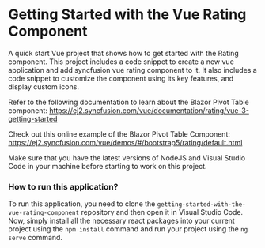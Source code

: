 # Getting Started with the Vue Rating Component

A quick start Vue project that shows how to get started with the Rating component.  This project includes a code snippet to create a new vue application and add syncfusion vue rating component to it. It also includes a code snippet to customize the component using its key features, and display custom icons. 
 
Refer to the following documentation to learn about the Blazor Pivot Table component: 
https://ej2.syncfusion.com/vue/documentation/rating/vue-3-getting-started

Check out this online example of the Blazor Pivot Table Component:
https://ej2.syncfusion.com/vue/demos/#/bootstrap5/rating/default.html

Make sure that you have the latest versions of NodeJS and Visual Studio Code in your machine before starting to work on this project.

### How to run this application?

To run this application, you need to clone the `getting-started-with-the-vue-rating-component` repository and then open it in Visual Studio Code. Now, simply install all the necessary react packages into your current project using the `npm install` command and run your project using the `ng serve` command.
